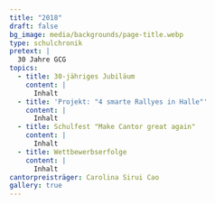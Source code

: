 ```yaml
---
title: "2018"
draft: false
bg_image: media/backgrounds/page-title.webp
type: schulchronik
pretext: |
  30 Jahre GCG
topics:
  - title: 30-jähriges Jubiläum
    content: |
      Inhalt
  - title: 'Projekt: "4 smarte Rallyes in Halle"'
    content: |
      Inhalt
  - title: Schulfest "Make Cantor great again"
    content: |
      Inhalt
  - title: Wettbewerbserfolge
    content: |
      Inhalt
cantorpreisträger: Carolina Sirui Cao
gallery: true
---
```

